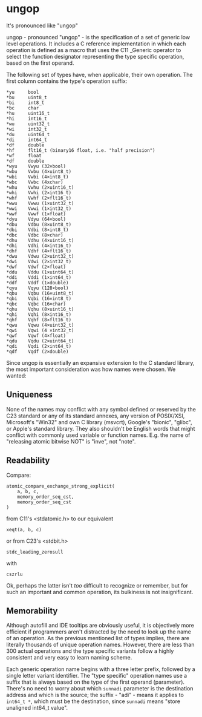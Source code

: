# ungop
It's pronounced like "ungop"

ungop - pronounced "ungop" - is the specification of a set
of generic low level operations. It includes a C reference
implementation in which each operation is defined as a macro
that uses the C11 _Generic operator to select the function
designator representing the type specific operation, based on
the first operand.

The following set of types have, when applicable, their own
operation. The first column contains the type's operation
suffix:

    *yu     bool
    *bu     uint8_t
    *bi     int8_t
    *bc     char
    *hu     uint16_t
    *hi     int16_t
    *wu     uint32_t
    *wi     int32_t
    *du     uint64_t
    *di     int64_t
    *df     double
    *hf     flt16_t (binary16 float, i.e. "half precision")
    *wf     float  
    *df     double 
    *wyu    Vwyu (32×bool)
    *wbu    Vwbu (4×uint8_t)
    *wbi    Vwbi (4×int8_t)
    *wbc    Vwbc (4xchar)
    *whu    Vwhu (2×uint16_t)
    *whi    Vwhi (2×int16_t)
    *whf    Vwhf (2×flt16_t)
    *wwu    Vwwu (1×uint32_t)
    *wwi    Vwwi (1×int32_t)
    *wwf    Vwwf (1×float)
    *dyu    Vdyu (64×bool)
    *dbu    Vdbu (8×uint8_t)
    *dbi    Vdbi (8×int8_t)
    *dbc    Vdbc (8×char)
    *dhu    Vdhu (4×uint16_t)
    *dhi    Vdhi (4×int16_t)
    *dhf    Vdhf (4×flt16_t)
    *dwu    Vdwu (2×uint32_t)
    *dwi    Vdwi (2×int32_t)
    *dwf    Vdwf (2×float)
    *ddu    Vddu (1×uint64_t)
    *ddi    Vddi (1×int64_t)
    *ddf    Vddf (1×double)
    *qyu    Vqyu (128×bool)
    *qbu    Vqbu (16×uint8_t)
    *qbi    Vqbi (16×int8_t)
    *qbc    Vqbc (16×char)
    *qhu    Vqhu (8×uint16_t)
    *qhi    Vqhi (8×int16_t)
    *qhf    Vqhf (8×flt16_t)
    *qwu    Vqwu (4×uint32_t)
    *qwi    Vqwi (4 ×int32_t)
    *qwf    Vqwf (4×float)
    *qdu    Vqdu (2×uint64_t)
    *qdi    Vqdi (2×int64_t)
    *qdf    Vqdf (2×double)

Since ungop is essentially an expansive extension to the
C standard library, the most important consideration was 
how names were chosen. We wanted:

## Uniqueness
None of the names may conflict with any symbol defined or
reserved by the C23 standard or any of its standard annexes,
any version of POSIX/XSI, Microsoft's "Win32" and own C 
library (msvcrt), Google's "bionic", "glibc", or Apple's 
standard library. They also shouldn't be English words that
might conflict with commonly used variable or function names.
E.g. the name of "releasing atomic bitwise NOT" is "inve",
not "note".

## Readability

Compare:

    atomic_compare_exchange_strong_explicit(
        a, b, c,
        memory_order_seq_cst,
        memory_order_seq_cst
    )

from C11's <stdatomic.h> to our equivalent 

    xeqt(a, b, c)

or from C23's <stdbit.h>

    stdc_leading_zerosull

with 

    cszrlu

Ok, perhaps the latter isn't *too* difficult to recognize
or remember, but for such an important and common operation,
its bulkiness is not insignificant.

    
    
## Memorability
Although autofill and IDE tooltips are obviously useful, it 
is objectively more efficient if programmers aren't
distracted by the need to look up the name of an operation.
As the previous mentioned list of types implies, there are
literally thousands of unique operation names. However,
there are less than 300 actual operations and the type 
specific variants follow a highly consistent and very easy
to learn naming scheme.

Each generic operation name begins with a three letter 
prefix, followed by a single letter variant identifier. The
"type specific" operation names use a suffix that is always
based on the type of the first operand (parameter). There's
no need to worry about which `sunnadi` parameter is the 
destination address and which is the source; the suffix -
"adi" - means it applies to `int64_t *`, which must be the
destination, since `sunnadi` means "store unaligned int64_t
value".
